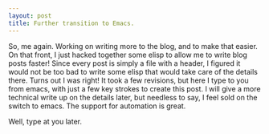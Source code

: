 ```yaml
---
layout: post
title: Further transition to Emacs.
---
```

So, me again. Working on writing more to the blog, and to make that easier. On that front, I just hacked together some elisp to allow me to write blog posts faster! Since every post is simply a file with a header, I figured it would not be too bad to write some elisp that would take care of the details there. Turns out I was right! It took a few revisions, but here I type to you from emacs, with just a few key strokes to create this post. I will give a more technical write up on the details later, but needless to say, I feel sold on the switch to emacs. The support for automation is great.

Well, type at you later.
